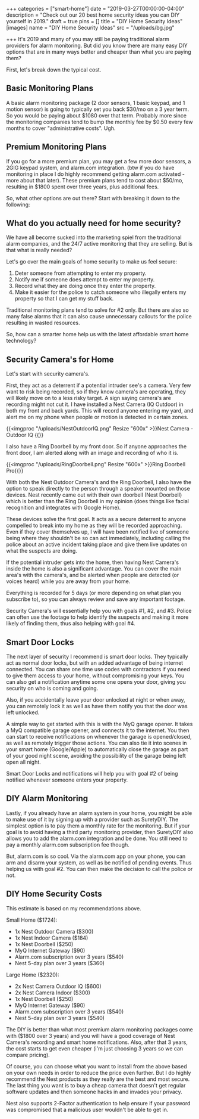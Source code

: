 +++
categories = ["smart-home"]
date = "2019-03-27T00:00:00-04:00"
description = "Check out our 20 best home security ideas you can DIY yourself in 2019."
draft = true
pins = []
title = "DIY Home Security Ideas"
[images]
name = "DIY Home Security Ideas"
src = "/uploads/bg.jpg"

+++
It's 2019 and many of you may still be paying traditional alarm providers for alarm monitoring. But did you know there are many easy DIY options that are in many ways better and cheaper than what you are paying them?

First, let's break down the typical cost.  

## Basic Monitoring Plans

A basic alarm monitoring package (2 door sensors, 1 basic keypad, and 1 motion sensor) is going to typically set you back $30/mo on a 3 year term.  So you would be paying about $1080 over that term.  Probably more since the monitoring companies tend to bump the monthly fee by $0.50 every few months to cover "administrative costs". Ugh.

## Premium Monitoring Plans

If you go for a more premium plan, you may get a few more door sensors, a 2GIG keypad system, and alarm.com integration.  (btw if you do have monitoring in place I do highly recommend getting alarm.com activated - more about that later).  These premium plans tend to cost about $50/mo, resulting in $1800 spent over three years, plus additional fees.

So, what other options are out there?  Start with breaking it down to the following:

## What do you actually need for home security?

We have all become sucked into the marketing spiel from the traditional alarm companies, and the 24/7 active monitoring that they are selling.  But is that what is really needed?

Let's go over the main goals of home security to make us feel secure:

1. Deter someone from attempting to enter my property.
2. Notify me if someone does attempt to enter my property.
3. Record what they are doing once they enter the property.
4. Make it easier for the police to catch someone who illegally enters my property so that I can get my stuff back.

Traditional monitoring plans tend to solve for #2 only.  But there are also so many false alarms that it can also cause unnecessary callouts for the police resulting in wasted resources.

So, how can a smarter home help us with the latest affordable smart home technology?

## Security Camera's for Home

Let's start with security camera's.

First, they act as a deterrent if a potential intruder see's a camera.  Very few want to risk being recorded, so if they know camera's are operating, they will likely move on to a less risky target.  A sign saying camera's are recording might not cut it.  I have installed a Nest Camera (IQ Outdoor) in both my front and back yards.  This will record anyone entering my yard, and alert me on my phone when people or motion is detected in certain zones.

{{<imgproc "/uploads/NestOutdoorIQ.png" Resize "600x" >}}Nest Camera - Outdoor IQ {{</imgproc>}} 

I also have a Ring Doorbell by my front door.  So if anyone approaches the front door, I am alerted along with an image and recording of who it is.  

{{<imgproc "/uploads/RingDoorbell.png" Resize "600x" >}}Ring Doorbell Pro{{</imgproc>}} 

With both the Nest Outdoor Camera's and the Ring Doorbell, I also have the option to speak directly to the person through a speaker mounted on those devices.  Nest recently came out with their own doorbell (Nest Doorbell) which is better than the Ring Doorbell in my opinion (does things like facial recognition and integrates with Google Home).

These devices solve the first goal.  It acts as a secure deterrent to anyone compelled to break into my home as they will be recorded approaching.  Even if they cover themselves up, I will have been notified live of someone being where they shouldn't be so can act immediately, including calling the police about an active incident taking place and give them live updates on what the suspects are doing.

If the potential intruder gets into the home, then having Nest Camera's inside the home is also a significant advantage.  You can cover the main area's with the camera's, and be alerted when people are detected (or voices heard) while you are away from your home.

Everything is recorded for 5 days (or more depending on what plan you subscribe to), so you can always review and save any important footage.  

Security Camera's will essentially help you with goals #1, #2, and #3.  Police can often use the footage to help identify the suspects and making it more likely of finding them, thus also helping with goal #4.

## Smart Door Locks

The next layer of security I recommend is smart door locks.  They typically act as normal door locks, but with an added advantage of being internet connected.  You can share one time use codes with contractors if you need to give them access to your home, without compromising your keys.  You can also get a notification anytime some one opens your door, giving you security on who is coming and going.

Also, if you accidentally leave your door unlocked at night or when away, you can remotely lock it as well as have them notify you that the door was left unlocked.

A simple way to get started with this is with the MyQ garage opener.  It takes a MyQ compatible garage opener, and connects it to the internet.  You then can start to receive notifications on whenever the garage is opened/closed, as well as remotely trigger those actions.  You can also tie it into scenes in your smart home (Google/Apple) to automatically close the garage as part of your good night scene, avoiding the possibility of the garage being left open all night.

Smart Door Locks and notifications will help you with goal #2 of being notified whenever someone enters your property.

## DIY Alarm Monitoring

Lastly, if you already have an alarm system in your home, you might be able to make use of it by signing up with a provider such as SuretyDIY.  The simplest option is to pay them a monthly rate for the monitoring.  But if your goal is to avoid having a third party monitoring provider, then SuretyDIY also allows you to add the alarm.com integration and be done.  You still need to pay a monthly alarm.com subscription fee though.

But, alarm.com is so cool.  Via the alarm.com app on your phone, you can arm and disarm your system, as well as be notified of pending events.  Thus helping us with goal #2.  You can then make the decision to call the police or not.

## DIY Home Security Costs

This estimate is based on my recommendations above.

Small Home ($1724):

* 1x Nest Outdoor Camera ($300)
* 1x Nest Indoor Camera ($184)
* 1x Nest Doorbell ($250)
* MyQ Internet Gateway ($90)
* Alarm.com subscription over 3 years ($540)
* Nest 5-day plan over 3 years  ($360)

Large Home ($2320):

* 2x Nest Camera Outdoor IQ ($600)
* 2x Nest Camera Indoor ($300)
* 1x Nest Doorbell ($250)
* MyQ Internet Gateway ($90)
* Alarm.com subscription over 3 years ($540)
* Nest 5-day plan over 3 years  ($540)

The DIY is better than what most premium alarm monitoring packages come with ($1800 over 3 years) and you will have a good coverage of Nest Camera's recording and smart home notifications.  Also, after that 3 years, the cost starts to get even cheaper (i'm just choosing 3 years so we can compare pricing).

Of course, you can choose what you want to install from the above based on your own needs in order to reduce the price even further.  But I do highly recommend the Nest products as they really are the best and most secure.  The last thing you want is to buy a cheap camera that doesn't get regular software updates and then someone hacks in and invades your privacy.

Nest also supports 2-Factor authentication to help ensure if your password was compromised that a malicious user wouldn't be able to get in.